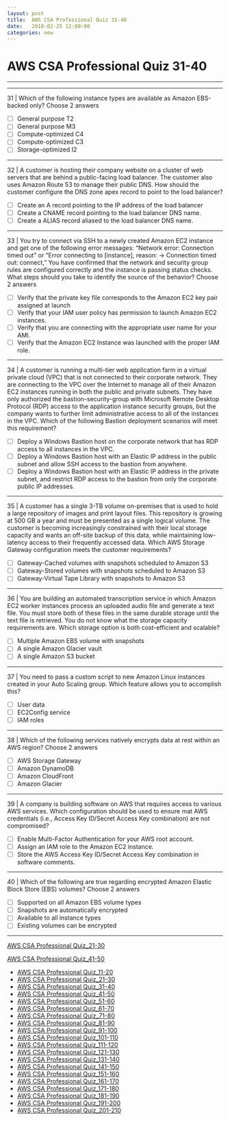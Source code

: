 ```yaml
---
layout: post 
title:  AWS CSA Professional Quiz 31-40 
date:   2018-02-25 12:00:00
categories: new
---
```


AWS CSA Professional Quiz 31-40 
====
-----
-----
31 | Which of the following instance types are available as Amazon EBS-backed only? Choose 2 answers

  - [ ] General purpose T2
  - [ ] General purpose M3
  - [ ] Compute-optimized C4
  - [ ] Compute-optimized C3
  - [ ] Storage-optimized I2

 ---------- 

32 | A customer is hosting their company website on a cluster of web servers that are behind a public-facing load balancer. The customer also uses Amazon Route 53 to manage their public DNS. How should the customer
configure the DNS zone apex record to point to the load balancer?

  - [ ] Create an A record pointing to the IP address of the load balancer
  - [ ] Create a CNAME record pointing to the load balancer DNS name.
  - [ ] Create a ALIAS record aliased to the load balancer DNS name.

 ---------- 

33 | You try to connect via SSH to a newly created Amazon EC2 instance and get one of the following error messages:
“Network error: Connection timed out” or “Error connecting to [instance], reason: -> Connection timed out: connect,”
You have confirmed that the network and security group rules are configured correctly and the instance is passing status checks. What steps should you take to identify the source of the behavior? Choose 2 answers

  - [ ] Verify that the private key file corresponds to the Amazon EC2 key pair assigned at launch
  - [ ] Verify that your IAM user policy has permission to launch Amazon EC2 instances.
  - [ ] Verify that you are connecting with the appropriate user name for your AMI.
  - [ ] Verify that the Amazon EC2 Instance was launched with the proper IAM role.

 ---------- 

34 | A customer is running a multi-tier web application farm in a virtual private cloud (VPC) that is not connected to their corporate network. They are connecting to the VPC over the Internet to manage all of their Amazon EC2
instances running in both the public and private subnets. They have only authorized the bastion-security-group with Microsoft Remote Desktop Protocol (RDP) access to the application instance security groups, but the
company wants to further limit administrative access to all of the instances in the VPC. Which of the following Bastion deployment scenarios will meet this requirement?

  - [ ] Deploy a Windows Bastion host on the corporate network that has RDP access to all instances in the VPC.
  - [ ] Deploy a Windows Bastion host with an Elastic IP address in the public subnet and allow SSH access to the 
bastion from anywhere.
  - [ ] Deploy a Windows Bastion host with an Elastic IP address in the private subnet, and restrict RDP access to 
the bastion from only the corporate public IP addresses.

 ---------- 

35 | A customer has a single 3-TB volume on-premises that is used to hold a large repository of images and print layout files. This repository is growing at 500 GB a year and must be presented as a single logical volume. The
customer is becoming increasingly constrained with their local storage capacity and wants an off-site backup of this data, while maintaining low-latency access to their frequently accessed data. Which AWS Storage Gateway configuration meets the customer requirements?

  - [ ] Gateway-Cached volumes with snapshots scheduled to Amazon S3
  - [ ] Gateway-Stored volumes with snapshots scheduled to Amazon S3
  - [ ] Gateway-Virtual Tape Library with snapshots to Amazon S3

 ---------- 

36 | You are building an automated transcription service in which Amazon EC2 worker instances process an uploaded audio file and generate a text file. You must store both of these files in the same durable storage until the text file is retrieved. You do not know what the storage capacity requirements are. Which storage option is both cost-efficient and scalable?

  - [ ] Multiple Amazon EBS volume with snapshots
  - [ ] A single Amazon Glacier vault
  - [ ] A single Amazon S3 bucket

 ---------- 

37 | You need to pass a custom script to new Amazon Linux instances created in your Auto Scaling group. Which feature allows you to accomplish this?

  - [ ] User data
  - [ ] EC2Config service
  - [ ] IAM roles

 ---------- 

38 | Which of the following services natively encrypts data at rest within an AWS region? Choose 2 answers

  - [ ] AWS Storage Gateway
  - [ ] Amazon DynamoDB
  - [ ] Amazon CloudFront
  - [ ] Amazon Glacier

 ---------- 

39 | A company is building software on AWS that requires access to various AWS services. Which configuration should be used to ensure mat AWS credentials (i.e., Access Key ID/Secret Access Key combination) are not
compromised?

  - [ ] Enable Multi-Factor Authentication for your AWS root account.
  - [ ] Assign an IAM role to the Amazon EC2 instance.
  - [ ] Store the AWS Access Key ID/Secret Access Key combination in software comments.

 ---------- 

40 | Which of the following are true regarding encrypted Amazon Elastic Block Store (EBS) volumes? Choose 2 answers

  - [ ] Supported on all Amazon EBS volume types
  - [ ] Snapshots are automatically encrypted
  - [ ] Available to all instance types
  - [ ] Existing volumes can be encrypted

 ---------- 
[AWS CSA Professional Quiz_21-30](AWS_CSA_Professional_Quiz_21-30.md)

[AWS CSA Professional Quiz_41-50](AWS_CSA_Professional_Quiz_41-50.md)

  * [AWS CSA Professional Quiz_11-20](AWS_CSA_Professional_Quiz_11-20.md)
  * [AWS CSA Professional Quiz_21-30](AWS_CSA_Professional_Quiz_21-30.md)
  * [AWS CSA Professional Quiz_31-40](AWS_CSA_Professional_Quiz_31-40.md)
  * [AWS CSA Professional Quiz_41-50](AWS_CSA_Professional_Quiz_41-50.md)
  * [AWS CSA Professional Quiz_51-60](AWS_CSA_Professional_Quiz_51-60.md)
  * [AWS CSA Professional Quiz_61-70](AWS_CSA_Professional_Quiz_61-70.md)
  * [AWS CSA Professional Quiz_71-80](AWS_CSA_Professional_Quiz_71-80.md)
  * [AWS CSA Professional Quiz_81-90](AWS_CSA_Professional_Quiz_81-90.md)
  * [AWS CSA Professional Quiz_91-100](AWS_CSA_Professional_Quiz_91-100.md)
  * [AWS CSA Professional Quiz_101-110](AWS_CSA_Professional_Quiz_101-110.md)
  * [AWS CSA Professional Quiz_111-120](AWS_CSA_Professional_Quiz_111-120.md)
  * [AWS CSA Professional Quiz_121-130](AWS_CSA_Professional_Quiz_121-130.md)
  * [AWS CSA Professional Quiz_131-140](AWS_CSA_Professional_Quiz_131-140.md)
  * [AWS CSA Professional Quiz_141-150](AWS_CSA_Professional_Quiz_141-150.md)
  * [AWS CSA Professional Quiz_151-160](AWS_CSA_Professional_Quiz_151-160.md)
  * [AWS CSA Professional Quiz_161-170](AWS_CSA_Professional_Quiz_161-170.md)
  * [AWS CSA Professional Quiz_171-180](AWS_CSA_Professional_Quiz_171-180.md)
  * [AWS CSA Professional Quiz_181-190](AWS_CSA_Professional_Quiz_181-190.md)
  * [AWS CSA Professional Quiz_191-200](AWS_CSA_Professional_Quiz_191-200.md)
  * [AWS CSA Professional Quiz_201-210](AWS_CSA_Professional_Quiz_201-210.md)
